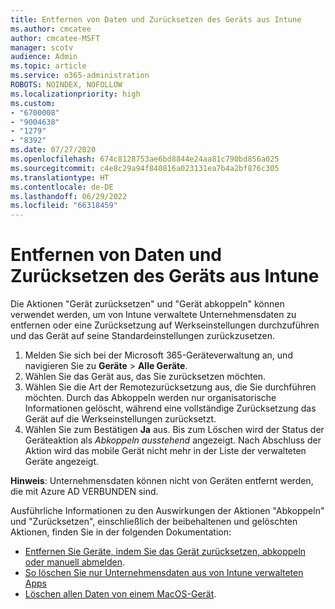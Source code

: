 ```yaml
---
title: Entfernen von Daten und Zurücksetzen des Geräts aus Intune
ms.author: cmcatee
author: cmcatee-MSFT
manager: scotv
audience: Admin
ms.topic: article
ms.service: o365-administration
ROBOTS: NOINDEX, NOFOLLOW
ms.localizationpriority: high
ms.custom:
- "6700008"
- "9004638"
- "1279"
- "8392"
ms.date: 07/27/2020
ms.openlocfilehash: 674c8128753ae6bd8844e24aa81c790bd856a025
ms.sourcegitcommit: c4e8c29a94f840816a023131ea7b4a2bf876c305
ms.translationtype: HT
ms.contentlocale: de-DE
ms.lasthandoff: 06/29/2022
ms.locfileid: "66318459"
---
```

# <a name="removing-data-and-wiping-devices-from-intune"></a>Entfernen von Daten und Zurücksetzen des Geräts aus Intune

Die Aktionen "Gerät zurücksetzen" und "Gerät abkoppeln" können verwendet werden, um von Intune verwaltete Unternehmensdaten zu entfernen oder eine Zurücksetzung auf Werkseinstellungen durchzuführen und das Gerät auf seine Standardeinstellungen zurückzusetzen.

1. Melden Sie sich bei der Microsoft 365-Geräteverwaltung an, und navigieren Sie zu **Geräte** > **Alle Geräte**.
2. Wählen Sie das Gerät aus, das Sie zurücksetzen möchten.
3. Wählen Sie die Art der Remotezurücksetzung aus, die Sie durchführen möchten. Durch das Abkoppeln werden nur organisatorische Informationen gelöscht, während eine vollständige Zurücksetzung das Gerät auf die Werkseinstellungen zurücksetzt.
4. Wählen Sie zum Bestätigen **Ja** aus. Bis zum Löschen wird der Status der Geräteaktion als *Abkoppeln ausstehend* angezeigt.
    Nach Abschluss der Aktion wird das mobile Gerät nicht mehr in der Liste der verwalteten Geräte angezeigt.

**Hinweis**: Unternehmensdaten können nicht von Geräten entfernt werden, die mit Azure AD VERBUNDEN sind. 

Ausführliche Informationen zu den Auswirkungen der Aktionen "Abkoppeln" und "Zurücksetzen", einschließlich der beibehaltenen und gelöschten Aktionen, finden Sie in der folgenden Dokumentation:

- [Entfernen Sie Geräte, indem Sie das Gerät zurücksetzen, abkoppeln oder manuell abmelden](https://docs.microsoft.com/mem/intune/remote-actions/devices-wipe).
- [So löschen Sie nur Unternehmensdaten aus von Intune verwalteten Apps](https://docs.microsoft.com/mem/intune/apps/apps-selective-wipe)
- [Löschen allen Daten von einem MacOS-Gerät](https://docs.microsoft.com/mem/intune/remote-actions/device-erase).
